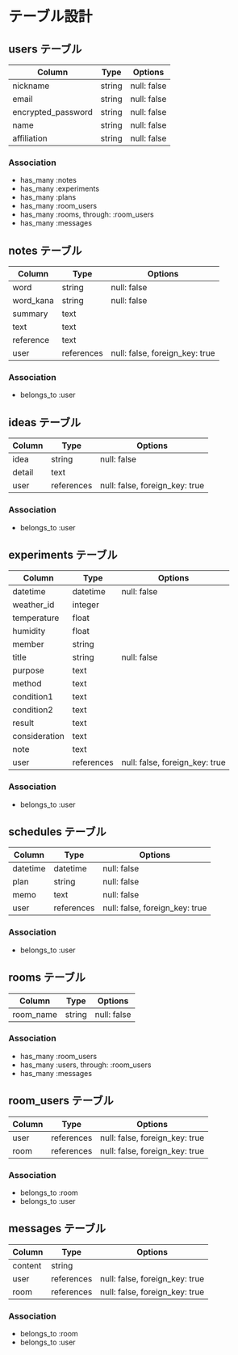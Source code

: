 # テーブル設計

## users テーブル

| Column             | Type   | Options     |
| ------------------ | ------ | ----------- |
| nickname           | string | null: false |
| email              | string | null: false |
| encrypted_password | string | null: false |
| name               | string | null: false |
| affiliation        | string | null: false |

### Association

- has_many :notes
- has_many :experiments
- has_many :plans
- has_many :room_users
- has_many :rooms, through: :room_users
- has_many :messages


## notes テーブル

| Column     | Type       | Options                        |
| ---------- | ---------- | ------------------------------ |
| word       | string     | null: false                    |
| word_kana  | string     | null: false                    |
| summary    | text       |                                |
| text       | text       |                                |
| reference  | text       |                                |
| user       | references | null: false, foreign_key: true |

### Association

- belongs_to :user


## ideas テーブル

| Column     | Type       | Options                        |
| ---------- | ---------- | ------------------------------ |
| idea       | string     | null: false                    |
| detail     | text       |                                |
| user       | references | null: false, foreign_key: true |

### Association

- belongs_to :user


## experiments テーブル

| Column        | Type       | Options                        |
| ------------- | ---------- | ------------------------------ |
| datetime      | datetime   | null: false                    |
| weather_id    | integer    |                                |
| temperature   | float      |                                |
| humidity      | float      |                                |
| member        | string     |                                |
| title         | string     | null: false                    |
| purpose       | text       |                                |
| method        | text       |                                |
| condition1    | text       |                                |
| condition2    | text       |                                |
| result        | text       |                                |
| consideration | text       |                                |
| note          | text       |                                |
| user          | references | null: false, foreign_key: true |

### Association

- belongs_to :user


## schedules テーブル

| Column         | Type       | Options                        |
| -------------- | ---------- | ------------------------------ |
| datetime       | datetime   | null: false                    |
| plan           | string     | null: false                    |
| memo           | text       | null: false                    |
| user           | references | null: false, foreign_key: true |

### Association

- belongs_to :user


## rooms テーブル

| Column      | Type   | Options     |
| ----------- | ------ | ----------- |
| room_name   | string | null: false |

### Association

- has_many :room_users
- has_many :users, through: :room_users
- has_many :messages


## room_users テーブル

| Column | Type       | Options                        |
| ------ | ---------- | ------------------------------ |
| user   | references | null: false, foreign_key: true |
| room   | references | null: false, foreign_key: true |

### Association

- belongs_to :room
- belongs_to :user


## messages テーブル

| Column  | Type       | Options                        |
| ------- | ---------- | ------------------------------ |
| content | string     |                                |
| user    | references | null: false, foreign_key: true |
| room    | references | null: false, foreign_key: true |

### Association

- belongs_to :room
- belongs_to :user
